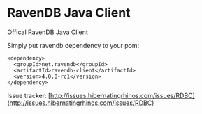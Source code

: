 # RavenDB Java Client

Offical RavenDB Java Client

Simply put ravendb dependency to your pom:

```
<dependency>
  <groupId>net.ravendb</groupId>
  <artifactId>ravendb-client</artifactId>
  <version>4.0.0-rc1</version>
</dependency>
```


Issue tracker: [http://issues.hibernatingrhinos.com/issues/RDBC](http://issues.hibernatingrhinos.com/issues/RDBC)